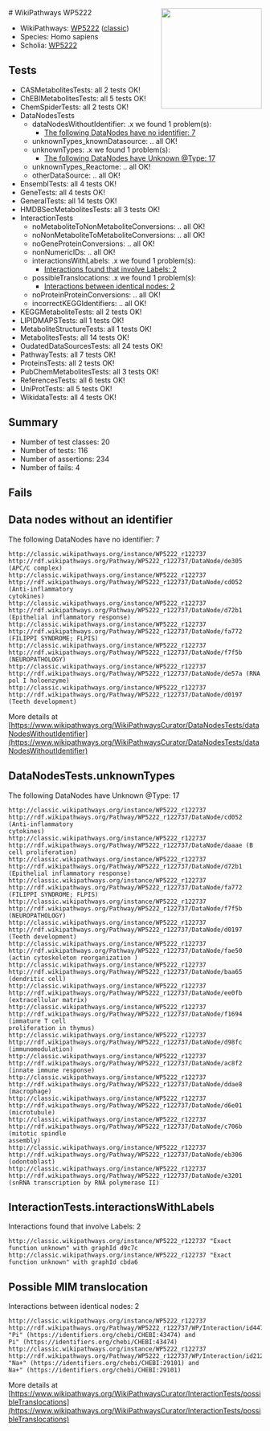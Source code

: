 <img style="float: right; width: 200px" src="https://upload.wikimedia.org/wikipedia/commons/thumb/8/83/Wplogo_with_text_500.png/640px-Wplogo_with_text_500.png" />
# WikiPathways WP5222

* WikiPathways: [WP5222](https://wikipathways.org/pathways/WP5222) ([classic](https://classic.wikipathways.org/instance/WP5222))
* Species: Homo sapiens
* Scholia: [WP5222](https://scholia.toolforge.org/wikipathways/WP5222)
## Tests
* CASMetabolitesTests: all 2 tests OK!
* ChEBIMetabolitesTests: all 5 tests OK!
* ChemSpiderTests: all 2 tests OK!
* DataNodesTests
    * dataNodesWithoutIdentifier: .x we found 1 problem(s):
        * [The following DataNodes have no identifier: 7](#d2d32fa6)
    * unknownTypes_knownDatasource: .. all OK!
    * unknownTypes: .x we found 1 problem(s):
        * [The following DataNodes have Unknown @Type: 17](#ef950838)
    * unknownTypes_Reactome: .. all OK!
    * otherDataSource: .. all OK!
* EnsemblTests: all 4 tests OK!
* GeneTests: all 4 tests OK!
* GeneralTests: all 14 tests OK!
* HMDBSecMetabolitesTests: all 3 tests OK!
* InteractionTests
    * noMetaboliteToNonMetaboliteConversions: .. all OK!
    * noNonMetaboliteToMetaboliteConversions: .. all OK!
    * noGeneProteinConversions: .. all OK!
    * nonNumericIDs: .. all OK!
    * interactionsWithLabels: .x we found 1 problem(s):
        * [Interactions found that involve Labels: 2](#630d2679)
    * possibleTranslocations: .x we found 1 problem(s):
        * [Interactions between identical nodes: 2](#1c118207)
    * noProteinProteinConversions: .. all OK!
    * incorrectKEGGIdentifiers: .. all OK!
* KEGGMetaboliteTests: all 2 tests OK!
* LIPIDMAPSTests: all 1 tests OK!
* MetaboliteStructureTests: all 1 tests OK!
* MetabolitesTests: all 14 tests OK!
* OudatedDataSourcesTests: all 24 tests OK!
* PathwayTests: all 7 tests OK!
* ProteinsTests: all 2 tests OK!
* PubChemMetabolitesTests: all 3 tests OK!
* ReferencesTests: all 6 tests OK!
* UniProtTests: all 5 tests OK!
* WikidataTests: all 4 tests OK!


## Summary

* Number of test classes: 20
* Number of tests: 116
* Number of assertions: 234
* Number of fails: 4

## Fails

<a name="d2d32fa6" />

## Data nodes without an identifier

The following DataNodes have no identifier: 7
```
http://classic.wikipathways.org/instance/WP5222_r122737 http://rdf.wikipathways.org/Pathway/WP5222_r122737/DataNode/de305 (APC/C complex)
http://classic.wikipathways.org/instance/WP5222_r122737 http://rdf.wikipathways.org/Pathway/WP5222_r122737/DataNode/cd052 (Anti-inflammatory
cytokines)
http://classic.wikipathways.org/instance/WP5222_r122737 http://rdf.wikipathways.org/Pathway/WP5222_r122737/DataNode/d72b1 (Epithelial inflammatory response)
http://classic.wikipathways.org/instance/WP5222_r122737 http://rdf.wikipathways.org/Pathway/WP5222_r122737/DataNode/fa772 (FILIPPI SYNDROME; FLPIS)
http://classic.wikipathways.org/instance/WP5222_r122737 http://rdf.wikipathways.org/Pathway/WP5222_r122737/DataNode/f7f5b (NEUROPATHOLOGY)
http://classic.wikipathways.org/instance/WP5222_r122737 http://rdf.wikipathways.org/Pathway/WP5222_r122737/DataNode/de57a (RNA pol I holoenzyme)
http://classic.wikipathways.org/instance/WP5222_r122737 http://rdf.wikipathways.org/Pathway/WP5222_r122737/DataNode/d0197 (Teeth development)
```

More details at [https://www.wikipathways.org/WikiPathwaysCurator/DataNodesTests/dataNodesWithoutIdentifier](https://www.wikipathways.org/WikiPathwaysCurator/DataNodesTests/dataNodesWithoutIdentifier)

<a name="ef950838" />

## DataNodesTests.unknownTypes

The following DataNodes have Unknown @Type: 17
```
http://classic.wikipathways.org/instance/WP5222_r122737 http://rdf.wikipathways.org/Pathway/WP5222_r122737/DataNode/cd052 (Anti-inflammatory
cytokines)
http://classic.wikipathways.org/instance/WP5222_r122737 http://rdf.wikipathways.org/Pathway/WP5222_r122737/DataNode/daaae (B cell proliferation)
http://classic.wikipathways.org/instance/WP5222_r122737 http://rdf.wikipathways.org/Pathway/WP5222_r122737/DataNode/d72b1 (Epithelial inflammatory response)
http://classic.wikipathways.org/instance/WP5222_r122737 http://rdf.wikipathways.org/Pathway/WP5222_r122737/DataNode/fa772 (FILIPPI SYNDROME; FLPIS)
http://classic.wikipathways.org/instance/WP5222_r122737 http://rdf.wikipathways.org/Pathway/WP5222_r122737/DataNode/f7f5b (NEUROPATHOLOGY)
http://classic.wikipathways.org/instance/WP5222_r122737 http://rdf.wikipathways.org/Pathway/WP5222_r122737/DataNode/d0197 (Teeth development)
http://classic.wikipathways.org/instance/WP5222_r122737 http://rdf.wikipathways.org/Pathway/WP5222_r122737/DataNode/fae50 (actin cytoskeleton reorganization )
http://classic.wikipathways.org/instance/WP5222_r122737 http://rdf.wikipathways.org/Pathway/WP5222_r122737/DataNode/baa65 (dendritic cell)
http://classic.wikipathways.org/instance/WP5222_r122737 http://rdf.wikipathways.org/Pathway/WP5222_r122737/DataNode/ee0fb (extracellular matrix)
http://classic.wikipathways.org/instance/WP5222_r122737 http://rdf.wikipathways.org/Pathway/WP5222_r122737/DataNode/f1694 (immature T cell
proliferation in thymus)
http://classic.wikipathways.org/instance/WP5222_r122737 http://rdf.wikipathways.org/Pathway/WP5222_r122737/DataNode/d98fc (immunomodulation)
http://classic.wikipathways.org/instance/WP5222_r122737 http://rdf.wikipathways.org/Pathway/WP5222_r122737/DataNode/ac8f2 (innate immune response)
http://classic.wikipathways.org/instance/WP5222_r122737 http://rdf.wikipathways.org/Pathway/WP5222_r122737/DataNode/ddae8 (macrophage)
http://classic.wikipathways.org/instance/WP5222_r122737 http://rdf.wikipathways.org/Pathway/WP5222_r122737/DataNode/d6e01 (microtubule)
http://classic.wikipathways.org/instance/WP5222_r122737 http://rdf.wikipathways.org/Pathway/WP5222_r122737/DataNode/c706b (mitotic spindle
assembly)
http://classic.wikipathways.org/instance/WP5222_r122737 http://rdf.wikipathways.org/Pathway/WP5222_r122737/DataNode/eb306 (odontoblast)
http://classic.wikipathways.org/instance/WP5222_r122737 http://rdf.wikipathways.org/Pathway/WP5222_r122737/DataNode/e3201 (snRNA transcription by RNA polymerase II)
```

<a name="630d2679" />

## InteractionTests.interactionsWithLabels

Interactions found that involve Labels: 2
```
http://classic.wikipathways.org/instance/WP5222_r122737 "Exact function unknown" with graphId d9c7c
http://classic.wikipathways.org/instance/WP5222_r122737 "Exact function unknown" with graphId cbda6
```

<a name="1c118207" />

## Possible MIM translocation

Interactions between identical nodes: 2
```
http://classic.wikipathways.org/instance/WP5222_r122737 http://rdf.wikipathways.org/Pathway/WP5222_r122737/WP/Interaction/id44743419 "Pi" (https://identifiers.org/chebi/CHEBI:43474) and 
Pi" (https://identifiers.org/chebi/CHEBI:43474)
http://classic.wikipathways.org/instance/WP5222_r122737 http://rdf.wikipathways.org/Pathway/WP5222_r122737/WP/Interaction/id212e0ce6 "Na+" (https://identifiers.org/chebi/CHEBI:29101) and 
Na+" (https://identifiers.org/chebi/CHEBI:29101)
```

More details at [https://www.wikipathways.org/WikiPathwaysCurator/InteractionTests/possibleTranslocations](https://www.wikipathways.org/WikiPathwaysCurator/InteractionTests/possibleTranslocations)

